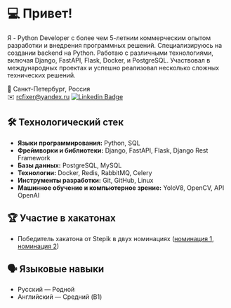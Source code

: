 <!--
## Hi there 👋
**RCFixer/RCFixer** is a ✨ _special_ ✨ repository because its `README.md` (this file) appears on your GitHub profile.

Here are some ideas to get you started:

- 🔭 I’m currently working on ...
- 🌱 I’m currently learning ...
- 👯 I’m looking to collaborate on ...
- 🤔 I’m looking for help with ...
- 💬 Ask me about ...
- 📫 How to reach me: ...
- 😄 Pronouns: ...
- ⚡ Fun fact: ...
-->

# 💻 Привет!

Я - Python Developer с более чем 5-летним коммерческим опытом разработки и внедрения программных решений. Специализируюсь на создании backend на Python. Работаю с различными технологиями, включая Django, FastAPI, Flask, Docker, и PostgreSQL. Участвовал в международных проектах и успешно реализовал несколько сложных технических решений.

📍 Санкт-Петербург, Россия  
✉️ [rcfixer@yandex.ru](mailto:rcfixer@yandex.ru)
[![Linkedin Badge](https://img.shields.io/badge/-kakbar-blue?style=flat&logo=Linkedin&logoColor=white)](https://www.linkedin.com/in/rcfixer)

## 🛠️ Технологический стек
- **Языки программирования:** Python, SQL
- **Фреймворки и библиотеки:** Django, FastAPI, Flask, Django Rest Framework
- **Базы данных:** PostgreSQL, MySQL
- **Технологии:** Docker, Redis, RabbitMQ, Celery
- **Инструменты разработки:** Git, GitHub, Linux
- **Машинное обучение и компьютерное зрение:** YoloV8, OpenCV, API OpenAI

## 🏆 Участие в хакатонах
- Победитель хакатона от Stepik в двух номинациях ([номинация 1](https://t.me/stepik_courses/195), [номинация 2](https://t.me/stepik_courses/199))

## 🗣️ Языковые навыки
- Русский — Родной
- Английский — Средний (B1)

